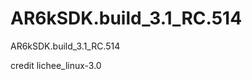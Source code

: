 AR6kSDK.build_3.1_RC.514
========================

AR6kSDK.build_3.1_RC.514 

credit lichee_linux-3.0
